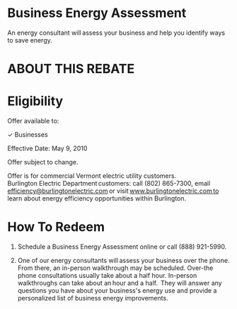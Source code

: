 # Business Energy Assessment  

An energy consultant will assess your business and help you identify ways to save energy.  

# ABOUT THIS REBATE  

# Eligibility  

Offer available to:  

✓ Businesses  

Effective Date: May 9, 2010  

Offer subject to change.  

Offer is for commercial Vermont electric utility customers.   
Burlington Electric Department customers: call (802) 865-7300, email efficiency@burlingtonelectric.com or visit www.burlingtonelectric.com to learn about energy efficiency opportunities within Burlington.  

# How To Redeem  

1. Schedule a Business Energy Assessment online or call (888) 921-5990.  

2. One of our energy consultants will assess your business over the phone. From there, an in-person walkthrough may be scheduled. Over-the phone consultations usually take about a half hour. In-person walkthroughs can take about an hour and a half.  They will answer any questions you have about your business's energy use and provide a personalized list of business energy improvements.  